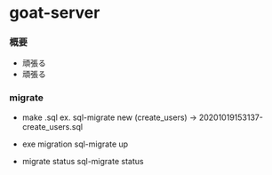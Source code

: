 # goat-server

### 概要

- 頑張る
- 頑張る


### migrate

- make .sql
ex. sql-migrate new (create_users)
→ 20201019153137-create_users.sql

- exe migration
sql-migrate up

- migrate status
sql-migrate status